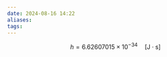 ```yaml
---
date: 2024-08-16 14:22
aliases: 
tags: 
---
```

$$
h = 6.62607015 \times 10^{-34}\quad \left[ \mathrm{J\cdot s} \right] 
$$